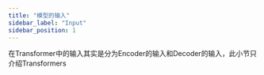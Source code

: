 ```yaml
---
title: "模型的输入"
sidebar_label: "Input"
sidebar_position: 1
---
```


在Transformer中的输入其实是分为Encoder的输入和Decoder的输入，此小节只介绍Transformers
